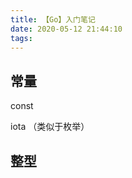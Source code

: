 ```yaml
---
title: 【Go】入门笔记
date: 2020-05-12 21:44:10
tags:
---
```










## 常量

const

iota （类似于枚举）



## 整型
